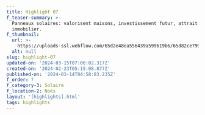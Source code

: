 ```yaml
---
title: Highlight 07
f_teaser-summary: >-
  Panneaux solaires: valorisent maisons, investissement futur, attrait
  immobilier.
f_thumbnail:
  url: >-
    https://uploads-ssl.webflow.com/65d2e48ea556439a599619b6/65d82ce7994af624081867df_noes_2.jpg
  alt: null
slug: highlight-07
updated-on: '2024-03-15T07:06:02.317Z'
created-on: '2024-02-23T05:15:08.877Z'
published-on: '2024-03-14T04:58:03.235Z'
f_order: 7
f_category-3: Solaire
f_location-2: Noës
layout: '[highlights].html'
tags: highlights
---
```



